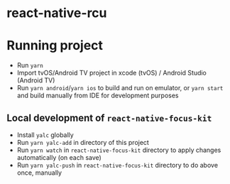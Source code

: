 # react-native-rcu

# Running project
- Run `yarn`
- Import tvOS/Android TV project in xcode (tvOS) / Android Studio (Android TV)
- Run `yarn android`/`yarn ios` to build and run on emulator, or `yarn start` and build manually from IDE for development purposes

## Local development of `react-native-focus-kit`
- Install `yalc` globally
- Run `yarn yalc-add` in directory of this project
- Run `yarn watch` in `react-native-focus-kit` directory to apply changes automatically (on each save)
- Run `yarn yalc-push` in `react-native-focus-kit` directory to do above once, manually
